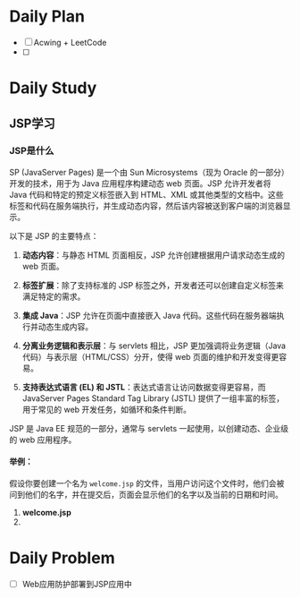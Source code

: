 # Daily Plan
- [ ] Acwing + LeetCode
- [ ] 
# Daily Study
## JSP学习
### JSP是什么
SP (JavaServer Pages) 是一个由 Sun Microsystems（现为 Oracle 的一部分）开发的技术，用于为 Java 应用程序构建动态 web 页面。JSP 允许开发者将 Java 代码和特定的预定义标签嵌入到 HTML、XML 或其他类型的文档中。这些标签和代码在服务端执行，并生成动态内容，然后该内容被送到客户端的浏览器显示。

以下是 JSP 的主要特点：

1. **动态内容**：与静态 HTML 页面相反，JSP 允许创建根据用户请求动态生成的 web 页面。
    
2. **标签扩展**：除了支持标准的 JSP 标签之外，开发者还可以创建自定义标签来满足特定的需求。
    
3. **集成 Java**：JSP 允许在页面中直接嵌入 Java 代码。这些代码在服务器端执行并动态生成内容。
    
4. **分离业务逻辑和表示层**：与 servlets 相比，JSP 更加强调将业务逻辑（Java 代码）与表示层（HTML/CSS）分开，使得 web 页面的维护和开发变得更容易。
    
5. **支持表达式语言 (EL) 和 JSTL**：表达式语言让访问数据变得更容易，而 JavaServer Pages Standard Tag Library (JSTL) 提供了一组丰富的标签，用于常见的 web 开发任务，如循环和条件判断。
    

JSP 是 Java EE 规范的一部分，通常与 servlets 一起使用，以创建动态、企业级的 web 应用程序。
#### 举例：
假设你要创建一个名为 `welcome.jsp` 的文件，当用户访问这个文件时，他们会被问到他们的名字，并在提交后，页面会显示他们的名字以及当前的日期和时间。
1. **welcome.jsp**
2. 
###
# Daily Problem
- [ ]  Web应用防护部署到JSP应用中
